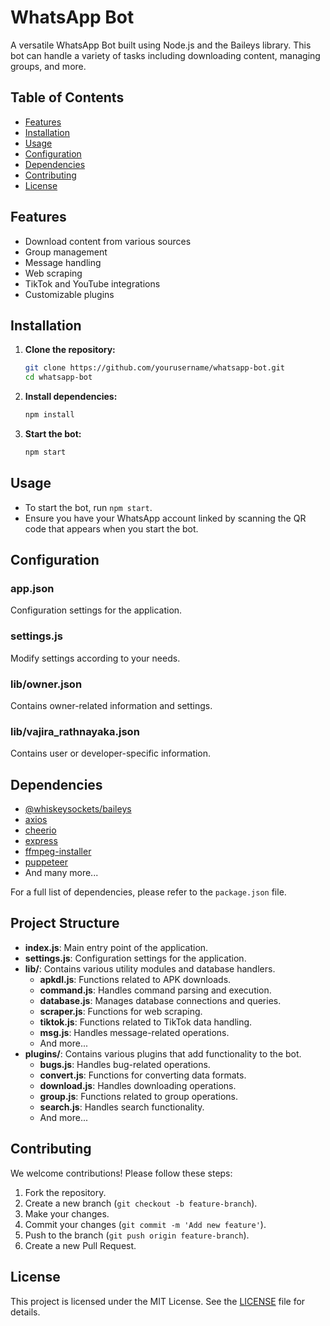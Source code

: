 # WhatsApp Bot

A versatile WhatsApp Bot built using Node.js and the Baileys library. This bot can handle a variety of tasks including downloading content, managing groups, and more.

## Table of Contents

- [Features](#features)
- [Installation](#installation)
- [Usage](#usage)
- [Configuration](#configuration)
- [Dependencies](#dependencies)
- [Contributing](#contributing)
- [License](#license)

## Features

- Download content from various sources
- Group management
- Message handling
- Web scraping
- TikTok and YouTube integrations
- Customizable plugins

## Installation

1. **Clone the repository:**

    ```sh
    git clone https://github.com/yourusername/whatsapp-bot.git
    cd whatsapp-bot
    ```

2. **Install dependencies:**

    ```sh
    npm install
    ```

3. **Start the bot:**

    ```sh
    npm start
    ```

## Usage

- To start the bot, run `npm start`.
- Ensure you have your WhatsApp account linked by scanning the QR code that appears when you start the bot.

## Configuration

### app.json

Configuration settings for the application.

### settings.js

Modify settings according to your needs.

### lib/owner.json

Contains owner-related information and settings.

### lib/vajira_rathnayaka.json

Contains user or developer-specific information.

## Dependencies

- [@whiskeysockets/baileys](https://github.com/VajiraTech/VAJIRA-BAILEYS)
- [axios](https://www.npmjs.com/package/axios)
- [cheerio](https://www.npmjs.com/package/cheerio)
- [express](https://www.npmjs.com/package/express)
- [ffmpeg-installer](https://www.npmjs.com/package/@ffmpeg-installer/ffmpeg)
- [puppeteer](https://www.npmjs.com/package/puppeteer)
- And many more...

For a full list of dependencies, please refer to the `package.json` file.

## Project Structure

- **index.js**: Main entry point of the application.
- **settings.js**: Configuration settings for the application.
- **lib/**: Contains various utility modules and database handlers.
  - **apkdl.js**: Functions related to APK downloads.
  - **command.js**: Handles command parsing and execution.
  - **database.js**: Manages database connections and queries.
  - **scraper.js**: Functions for web scraping.
  - **tiktok.js**: Functions related to TikTok data handling.
  - **msg.js**: Handles message-related operations.
  - And more...
- **plugins/**: Contains various plugins that add functionality to the bot.
  - **bugs.js**: Handles bug-related operations.
  - **convert.js**: Functions for converting data formats.
  - **download.js**: Handles downloading operations.
  - **group.js**: Functions related to group operations.
  - **search.js**: Handles search functionality.
  - And more...

## Contributing

We welcome contributions! Please follow these steps:

1. Fork the repository.
2. Create a new branch (`git checkout -b feature-branch`).
3. Make your changes.
4. Commit your changes (`git commit -m 'Add new feature'`).
5. Push to the branch (`git push origin feature-branch`).
6. Create a new Pull Request.

## License

This project is licensed under the MIT License. See the [LICENSE](LICENSE) file for details.

